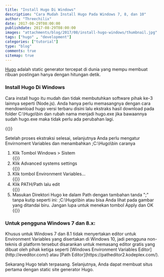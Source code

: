```yaml
---
title: "Install Hugo Di Windows"
description: "Cara Mudah Install Hugo Pada Windows 7, 8, dan 10"
author: "Threechilix"
date: 2017-08-29T08:00:00
publishdate: 2017-08-29T08:00:00
images: "attachments/blog/2017/08/install-hugo-windows/thumbnail.jpg"
tags: ["hugo" , "development"]
categories: ["tutorial"]
type: "blog"
comments: true
sitemap: true
---
```

[Hugo](https://threechilix.github.io/apa-itu-hugo/) adalah static generator tercepat di dunia yang mempu membuat ribuan postingan hanya dengan hitungan detik.
<h3>Install Hugo Di Windows</h3>
Cara install hugo itu mudah dan tidak membutuhkan software pihak ke-3 lainnya seperti (Node.js). Anda hanya perlu memasangnya dengan cara mendownload hugo versi terbaru disini lalu ekstraks hasil download pada folder <kode>C:\Hugo\bin</kode> dan rubah nama menjadi <kode>hugo.exe</kode> jika bawaannya sudah <kode>hugo.exe</kode> maka tidak perlu ada perubahan lagi.

{{<images width="80%" title="Hugo Folder" src="/attachments/blog/2017/08/install-hugo-windows/folder-hugo.jpg">}}

Setelah proses ekstraksi selesai, selanjutnya Anda perlu mengatur Envirnoment Variables dan menambahkan <kode>;C:\Hugo\bin</kode> caranya

<ol>
<li>Klik Tombol Windows > Sistem<br/>
{{<images width="80%" title="Hugo Folder" src="/attachments/blog/2017/08/install-hugo-windows/step_1.jpg">}}
</li>
<li>Klik Advanced systems settings<br/>
{{<images width="80%" title="Hugo Folder" src="/attachments/blog/2017/08/install-hugo-windows/step_2.jpg">}}
</li>
<li>Klik tombol Environment Variables...<br/>
{{<images width="80%" title="Hugo Folder" src="/attachments/blog/2017/08/install-hugo-windows/step_3.jpg">}}
</li>
<li>Klik PATH/Path lalu edit<br/>
{{<images width="80%" title="Hugo Folder" src="/attachments/blog/2017/08/install-hugo-windows/step_4.jpg">}}
</li>
<li>Masukan Direktori Hugo ke dalam Path dengan tambahan tanda "<kode>;</kode>" tanpa kutip seperti ini: <kode>;C:\Hugo\bin</kode> atau bisa Anda lihat pada gambar yang ditandai biru. Jangan lupa untuk menekan tombol Apply dan OK<br/>
{{<images width="80%" title="Hugo Folder" src="/attachments/blog/2017/08/install-hugo-windows/step_5.jpg">}}
</li>
</ol>
<h3>Untuk pengguna Windows 7 dan 8.x:</h3>
Khusus untuk Windows 7 dan 8.1 tidak menyertakan editor untuk Environment Variables yang disertakan di Windows 10, jadi pengguna non-teknis di platform tersebut disarankan untuk memasang editor gratis yang dibuat oleh pihak ketiga seperti [Windows Environment Variables Editor](http://eveditor.com/) atau [Path Editor](https://patheditor2.kodeplex.com/).

Sekarang Hugo telah terpasang. Selanjutnya, Anda dapat membuat situs pertama dengan static site generator Hugo.
